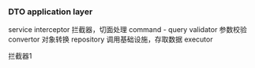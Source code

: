 ### DTO application layer

service
interceptor 拦截器，切面处理
command - query
validator   参数校验
convertor   对象转换
repository  调用基础设施，存取数据
executor


拦截器1